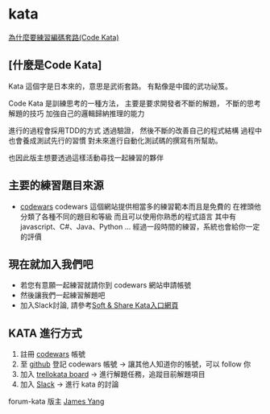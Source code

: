# kata

[為什麼要練習編碼套路(Code Kata)](http://codingpy.com/article/why-do-code-katas/)

##  [什麼是Code Kata] 

Kata 這個字是日本來的，意思是武術套路。
有點像是中國的武功祕笈。

Code Kata 是訓練思考的一種方法，
主要是要求開發者不斷的解題，
不斷的思考解題的技巧
加強自己的邏輯歸納推理的能力

進行的過程會採用TDD的方式
透過驗證，
然後不斷的改善自己的程式結構
過程中也會養成測試先行的習慣
對未來進行自動化測試碼的撰寫有所幫助。

也因此版主想要透過這樣活動尋找一起練習的夥伴

## 主要的練習題目來源
* [codewars](http://www.codewars.com/)
codewars 這個網站提供相當多的練習範本而且是免費的
在裡頭他分類了各種不同的題目和等級
而且可以使用你熟悉的程式語言
其中有 javascript、C#、Java、Python ...
經過一段時間的練習，系統也會給你一定的評價

## 現在就加入我們吧
* 若您有意願一起練習就請你到 codewars 網站申請帳號
* 然後讓我們一起練習解題吧
* 加入Slack討論, 請參考[Soft & Share Kata入口網頁](https://softnshare.wordpress.com/slack/kata/)

## KATA 進行方式

1. 註冊 [codewars](http://www.codewars.com/) 帳號
2. 至 [github](https://github.com/softnshare/kata/issues/5) 登記 codewars 帳號 -> 讓其他人知道你的帳號，可以 follow 你
3. 加入 [trello](https://trello.com/invite/b/F7OzGcP5/e743af00810b98997679a5c495360d23/soft-share-forum-kata)[kata board](https://trello.com/b/F7OzGcP5) -> 進行解題任務，追蹤目前解題項目
4. 加入 [Slack](https://softnshare.slack.com/archives/forum-kata) -> 進行 kata 的討論



forum-kata 版主 [James Yang](https://github.com/jawayang) 

